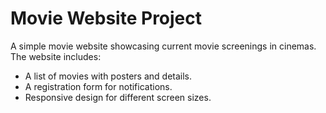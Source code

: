 # Movie Website Project

A simple movie website showcasing current movie screenings in cinemas. The website includes:
- A list of movies with posters and details.
- A registration form for notifications.
- Responsive design for different screen sizes.